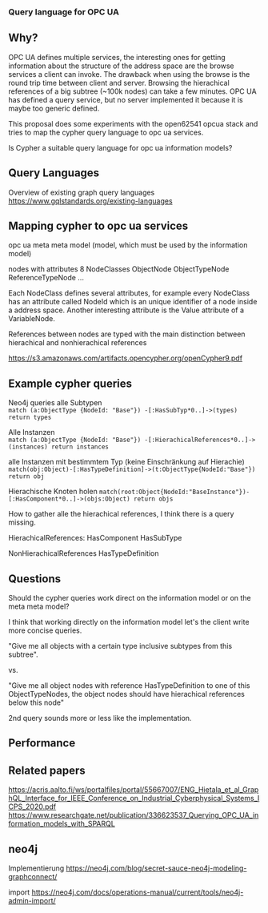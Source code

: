 ### Query language for OPC UA

## Why?

OPC UA defines multiple services, the interesting ones for getting information about the structure of the address space are the browse services a client can invoke. The drawback when using the browse is the round trip time between client and server. Browsing the hierachical references of a big subtree (~100k nodes) can take a few minutes.
OPC UA has defined a query service, but no server implemented it because it is maybe too generic defined.

This proposal does some experiments with the open62541 opcua stack and tries to map the cypher query language to opc ua services.

Is Cypher a suitable query language for opc ua information models?

## Query Languages

Overview of existing graph query languages
https://www.gqlstandards.org/existing-languages

## Mapping cypher to opc ua services

opc ua meta meta model (model, which must be used by the information model)

nodes with attributes
8 NodeClasses
ObjectNode
ObjectTypeNode
ReferenceTypeNode
...

Each NodeClass defines several attributes, for example every NodeClass has an attribute called NodeId which is an unique identifier of a node inside a address space. Another interesting attribute is the Value attribute of a VariableNode.

References between nodes are typed with the main distinction between hierachical and nonhierachical references

https://s3.amazonaws.com/artifacts.opencypher.org/openCypher9.pdf


## Example cypher queries

Neo4j queries
alle Subtypen \
`match (a:ObjectType {NodeId: "Base"}) -[:HasSubTyp*0..]->(types) return types`

Alle Instanzen \
`match (a:ObjectType {NodeId: "Base"}) -[:HierachicalReferences*0..]->(instances) return instances`

alle Instanzen mit bestimmtem Typ (keine Einschränkung auf Hierachie) \
`match(obj:Object)-[:HasTypeDefinition]->(t:ObjectType{NodeId:"Base"}) return obj`

Hierachische Knoten holen
`match(root:Object{NodeId:"BaseInstance"})-[:HasComponent*0..]->(objs:Object) return objs`

How to gather alle the hierachical references, I think there is a query missing.

HierachicalReferences:
HasComponent
HasSubType

NonHierachicalReferences
HasTypeDefinition

## Questions

Should the cypher queries work direct on the information model or on the meta meta model?

I think that working directly on the information model let's the client write more concise queries.

"Give me all objects with a certain type inclusive subtypes from this subtree".

vs.

"Give me all object nodes with reference HasTypeDefinition to one of this ObjectTypeNodes, the object nodes should have hierachical references below this node"

2nd query sounds more or less like the implementation.

## Performance



## Related papers
https://acris.aalto.fi/ws/portalfiles/portal/55667007/ENG_Hietala_et_al_GraphQL_Interface_for_IEEE_Conference_on_Industrial_Cyberphysical_Systems_ICPS_2020.pdf
https://www.researchgate.net/publication/336623537_Querying_OPC_UA_information_models_with_SPARQL

## neo4j
Implementierung
https://neo4j.com/blog/secret-sauce-neo4j-modeling-graphconnect/ 

import
https://neo4j.com/docs/operations-manual/current/tools/neo4j-admin-import/
